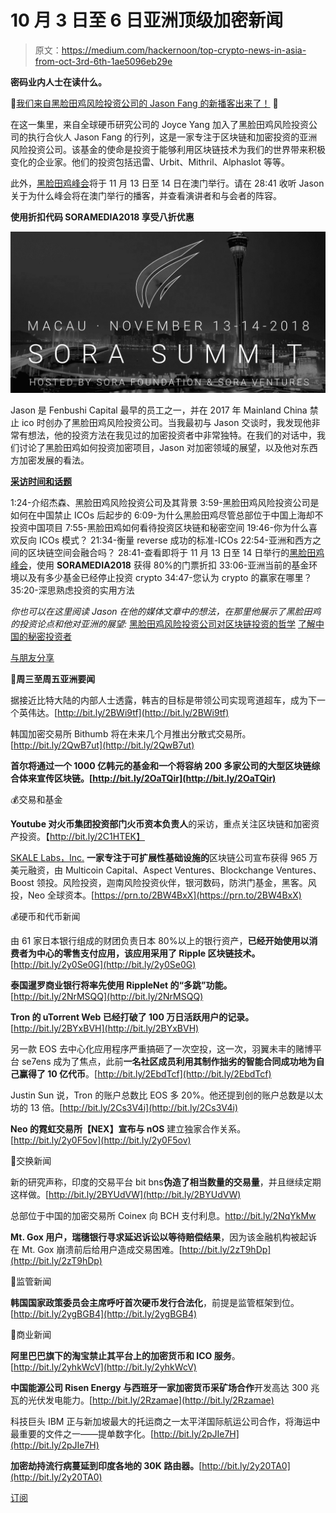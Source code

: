 # 10 月 3 日至 6 日亚洲顶级加密新闻

> 原文：<https://medium.com/hackernoon/top-crypto-news-in-asia-from-oct-3rd-6th-1ae5096eb29e>

**密码业内人士在读什么。**

🎉[我们来自黑脸田鸡风险投资公司的 Jason Fang 的新播客出来了！](https://itunes.apple.com/us/podcast/jason-fang-sora-ventures-on-firms-unique-investing/id1399033937?i=1000421196465&mt=2) 🎉

在这一集里，来自全球硬币研究公司的 Joyce Yang 加入了黑脸田鸡风险投资公司的执行合伙人 Jason Fang 的行列，这是一家专注于区块链和加密投资的亚洲风险投资公司。该基金的使命是投资于能够利用区块链技术为我们的世界带来积极变化的企业家。他们的投资包括迅雷、Urbit、Mithril、Alphaslot 等等。

此外，[黑脸田鸡峰会](http://sorasummit.com/)将于 11 月 13 日至 14 日在澳门举行。请在 28:41 收听 Jason 关于为什么峰会将在澳门举行的播客，并查看演讲者和与会者的阵容。

**使用折扣代码 SORAMEDIA2018 享受八折优惠**

![](img/95ed6818aeaa14b9d9aa62e7cf2989ef.png)

Jason 是 Fenbushi Capital 最早的员工之一，并在 2017 年 Mainland China 禁止 ico 时创办了黑脸田鸡风险投资公司。当我最初与 Jason 交谈时，我发现他非常有想法，他的投资方法在我见过的加密投资者中非常独特。在我们的对话中，我们讨论了黑脸田鸡如何投资加密项目，Jason 对加密领域的展望，以及他对东西方加密发展的看法。

[**采访时间和话题**](https://itunes.apple.com/us/podcast/jason-fang-sora-ventures-on-firms-unique-investing/id1399033937?i=1000421196465&mt=2)

1:24-介绍杰森、黑脸田鸡风险投资公司及其背景
3:59-黑脸田鸡风险投资公司是如何在中国禁止 ICOs 后起步的
6:09-为什么黑脸田鸡尽管总部位于中国上海却不投资中国项目
7:55-黑脸田鸡如何看待投资区块链和秘密空间
19:46-你为什么喜欢反向 ICOs 模式？
21:34-衡量 reverse 成功的标准-ICOs
22:54-亚洲和西方之间的区块链空间会融合吗？
28:41-查看即将于 11 月 13 日至 14 日举行的[黑脸田鸡峰会](http://%20https//www.eventbrite.com/e/sora-summit-2018-tickets-49331537958)，使用 **SORAMEDIA2018** 获得 80%的门票折扣
33:06-亚洲当前的基金环境以及有多少基金已经停止投资 crypto
34:47-您认为 crypto 的赢家在哪里？
35:20-深思熟虑投资的实用方法

*你也可以在这里阅读 Jason 在他的媒体文章中的想法，在那里他展示了黑脸田鸡的投资论点和他对亚洲的展望:*
[黑脸田鸡风险投资公司对区块链投资的哲学](http://bit.ly/2P2x3Se)
[了解中国的秘密投资者](http://bit.ly/2P2Dq8n)

[与朋友分享](mailto:?subject=Check%20out%20this%20Asia%20crypto%20newsletter&body=GlobalCoinResearch.com%0A%0A)

🌟**周三至周五亚洲要闻**

据接近比特大陆的内部人士透露，韩吉的目标是带领公司实现弯道超车，成为下一个英伟达。[http://bit.ly/2BWi9tf](http://bit.ly/2BWi9tf)

韩国加密交易所 Bithumb 将在未来几个月推出分散式交易所。[http://bit.ly/2QwB7ut](http://bit.ly/2QwB7ut)

**首尔将通过一个 1000 亿韩元的基金和一个将容纳 200 多家公司的大型区块链综合体来宣传区块链。[http://bit.ly/2OaTQir](http://bit.ly/2OaTQir)**

💰交易和基金

**Youtube 对火币集团投资部门火币资本负责人**的采访，重点关注区块链和加密资产投资。【http://bit.ly/2C1HTEK】

[SKALE Labs，Inc.](https://www.skalelabs.com/) **一家专注于可扩展性基础设施的**区块链公司宣布获得 965 万美元融资，由 Multicoin Capital、Aspect Ventures、Blockchange Ventures、Boost 领投。风险投资，迦南风险投资伙伴，银河数码，防洪门基金，黑客。风投，Neo 全球资本。[https://prn.to/2BW4BxX](https://prn.to/2BW4BxX)

💰硬币和代币新闻

由 61 家日本银行组成的财团负责日本 80%以上的银行资产，**已经开始使用以消费者为中心的零售支付应用，该应用采用了 Ripple 区块链技术。**[http://bit.ly/2y0Se0G](http://bit.ly/2y0Se0G)

**泰国暹罗商业银行将率先使用 RippleNet 的“多跳”功能。**[http://bit.ly/2NrMSQQ](http://bit.ly/2NrMSQQ)

**Tron 的 uTorrent Web 已经打破了 100 万日活跃用户的记录。**[http://bit.ly/2BYxBVH](http://bit.ly/2BYxBVH)

另一款 EOS 去中心化应用程序严重搞砸了一次空投，这一次，羽翼未丰的赌博平台 se7ens 成为了焦点，此前**一名社区成员利用其制作拙劣的智能合同成功地为自己赢得了 10 亿代币**。[http://bit.ly/2EbdTcf](http://bit.ly/2EbdTcf)

Justin Sun 说，Tron 的账户总数比 EOS 多 20%。他还提到创的账户总数是以太坊的 13 倍。[http://bit.ly/2Cs3V4i](http://bit.ly/2Cs3V4i)

**Neo 的霓虹交易所【NEX】宣布与 nOS** 建立独家合作关系。[http://bit.ly/2y0F5ov](http://bit.ly/2y0F5ov)

💸交换新闻

新的研究声称，印度的交易平台 bit bns**伪造了相当数量的交易量**，并且继续定期这样做。[http://bit.ly/2BYUdVW](http://bit.ly/2BYUdVW)

总部位于中国的加密交易所 Coinex 向 BCH 支付利息。http://bit.ly/2NqYkMw

**Mt. Gox 用户，瑞穗银行寻求延迟诉讼以等待赔偿结果**，因为该金融机构被起诉在 Mt. Gox 崩溃前后给用户造成交易困难。[http://bit.ly/2zT9hDp](http://bit.ly/2zT9hDp)

🎌监管新闻

**韩国国家政策委员会主席呼吁首次硬币发行合法化**，前提是监管框架到位。[http://bit.ly/2ygBGB4](http://bit.ly/2ygBGB4)

💼商业新闻

**阿里巴巴旗下的淘宝禁止其平台上的加密货币和 ICO 服务**。[http://bit.ly/2yhkWcV](http://bit.ly/2yhkWcV)

**中国能源公司 Risen Energy 与西班牙一家加密货币采矿场合作**开发高达 300 兆瓦的光伏发电能力。[http://bit.ly/2Rzamae](http://bit.ly/2Rzamae)

科技巨头 IBM 正与新加坡最大的托运商之一太平洋国际航运公司合作，将海运中最重要的文件之一——提单数字化。[http://bit.ly/2pJIe7H](http://bit.ly/2pJIe7H)

**加密劫持流行病蔓延到印度各地的 30K 路由器。**[http://bit.ly/2y20TA0](http://bit.ly/2y20TA0)

[订阅](http://globalcoinresearch.com/)
